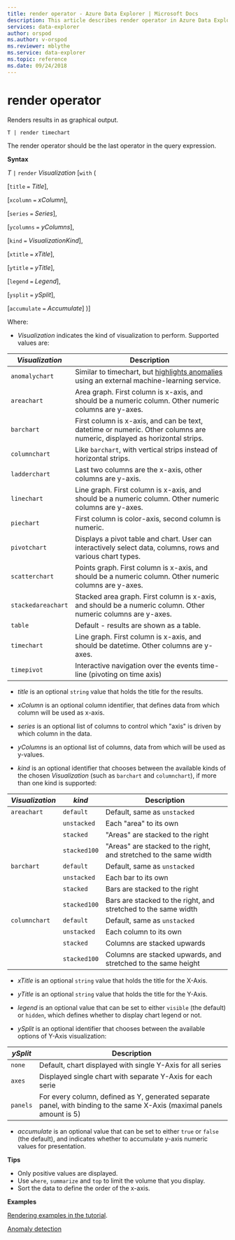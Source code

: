 ```yaml
---
title: render operator - Azure Data Explorer | Microsoft Docs
description: This article describes render operator in Azure Data Explorer.
services: data-explorer
author: orspod
ms.author: v-orspod
ms.reviewer: mblythe
ms.service: data-explorer
ms.topic: reference
ms.date: 09/24/2018
---
```

# render operator

Renders results in as graphical output.

```kusto
T | render timechart
```

The render operator should be the last operator in the query expression.

**Syntax**

*T* `|` `render` *Visualization* [`with` (

  [`title` `=` *Title*],

  [`xcolumn` `=` *xColumn*],

  [`series` `=` *Series*],

  [`ycolumns` `=` *yColumns*],

  [`kind` `=` *VisualizationKind*],

  [`xtitle` `=` *xTitle*],

  [`ytitle` `=` *yTitle*],

  [`legend` `=` *Legend*],

  [`ysplit` `=` *ySplit*],

  [`accumulate` `=` *Accumulate*]
)]

Where:
* *Visualization* indicates the kind of visualization to perform. Supported values are:

|*Visualization*     |Description|
|--------------------|-|
| `anomalychart`     | Similar to timechart, but [highlights anomalies](./samples.md#get-more-out-of-your-data-in-kusto-using-machine-learning) using an external machine-learning service. |
| `areachart`        | Area graph. First column is x-axis, and should be a numeric column. Other numeric columns are y-axes. |
| `barchart`         | First column is x-axis, and can be text, datetime or numeric. Other columns are numeric, displayed as horizontal strips.|
| `columnchart`      | Like `barchart`, with vertical strips instead of horizontal strips.|
| `ladderchart`      | Last two columns are the x-axis, other columns are y-axis.|
| `linechart`        | Line graph. First column is x-axis, and should be a numeric column. Other numeric columns are y-axes. |
| `piechart`         | First column is color-axis, second column is numeric. |
| `pivotchart`       | Displays a pivot table and chart. User can interactively select data, columns, rows and various chart types. |
| `scatterchart`     | Points graph. First column is x-axis, and should be a numeric column. Other numeric columns are y-axes. |
| `stackedareachart` | Stacked area graph. First column is x-axis, and should be a numeric column. Other numeric columns are y-axes. |
| `table`            | Default - results are shown as a table.|
| `timechart`        | Line graph. First column is x-axis, and should be datetime. Other columns are y-axes.|
| `timepivot`        | Interactive navigation over the events time-line (pivoting on time axis)|

* *title* is an optional `string` value that holds the title for the results.

* *xColumn* is an optional column identifier, that defines data from which column will be used as x-axis.

* *series* is an optional list of columns to control which "axis" is driven by which column in the data.

* *yColumns* is an optional list of columns, data from which will be used as y-values.

* *kind* is an optional identifier that chooses between the available kinds of the
  chosen *Visualization* (such as `barchart` and `columnchart`), if more than one kind is supported:

|*Visualization*|*kind*|Description                     |
|---------------|-------------------|--------------------------------|
|`areachart`    |`default`          |Default, same as `unstacked`    |
|               |`unstacked`        |Each "area" to its own          |
|               |`stacked`          |"Areas" are stacked to the right|
|               |`stacked100`       |"Areas" are stacked to the right, and stretched to the same width|
|`barchart`     |`default`          |Default, same as `unstacked`    |
|               |`unstacked`        |Each bar to its own             |
|               |`stacked`          |Bars are stacked to the right   |
|               |`stacked100`       |Bars are stacked to the right, and stretched to the same width|
|`columnchart`  |`default`          |Default, same as `unstacked`    |
|               |`unstacked`        |Each column to its own          |
|               |`stacked`          |Columns are stacked upwards     |
|               |`stacked100`       |Columns are stacked upwards, and stretched to the same height|

* *xTitle* is an optional `string` value that holds the title for the X-Axis.

* *yTitle* is an optional `string` value that holds the title for the Y-Axis.

* *legend* is an optional value that can be set to either `visible` (the default) or `hidden`, which defines whether to display chart legend or not.

* *ySplit* is an optional identifier that chooses between the available options of Y-Axis visualization:

|*ySplit*|Description               |
|---------------|-------------------|
|`none`         |Default, chart displayed with single Y-Axis for all series |
|`axes`         |Displayed single chart with separate Y-Axis for each serie |
|`panels`       |For every column, defined as Y, generated separate panel, with binding to the same X-Axis (maximal panels amount is 5)|

* *accumulate* is an optional value that can be set to either `true` or `false` (the default),
  and indicates whether to accumulate y-axis numeric values for presentation.

**Tips**

* Only positive values are displayed.
* Use `where`, `summarize` and `top` to limit the volume that you display.
* Sort the data to define the order of the x-axis.

**Examples**

[Rendering examples in the tutorial](./tutorial.md#render-display-a-chart-or-table).

[Anomaly detection](./samples.md#get-more-out-of-your-data-in-kusto-using-machine-learning)